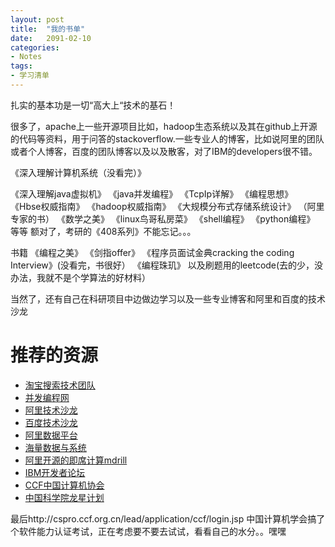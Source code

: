 ```yaml
---
layout: post
title:  "我的书单"
date:   2091-02-10
categories: 
- Notes 
tags:
- 学习清单
---
```


扎实的基本功是一切“高大上“技术的基石！


很多了，apache上一些开源项目比如，hadoop生态系统以及其在github上开源的代码等资料，用于问答的stackoverflow.一些专业人的博客，比如说阿里的团队或者个人博客，百度的团队博客以及以及散客，对了IBM的developers很不错。


《深入理解计算机系统（没看完）》

《深入理解java虚拟机》     《java并发编程》    《TcpIp详解》 《编程思想》   《Hbse权威指南》   《hadoop权威指南》    《大规模分布式存储系统设计》 （阿里专家的书）   《数学之美》    《linux鸟哥私房菜》   《shell编程》   《python编程》   等等 额对了，考研的《408系列》不能忘记。。。

书籍  《编程之美》      《剑指offer》        《程序员面试金典cracking the coding Interview》(没看完，书很好）   《编程珠玑》 以及刷题用的leetcode(去的少，没办法，我就不是个学算法的好材料）


当然了，还有自己在科研项目中边做边学习以及一些专业博客和阿里和百度的技术沙龙


  <h1>推荐的资源</h1>
  <p>
    <ul>
	  <li><a href='http://www.searchtb.com/'>淘宝搜索技术团队</a></li>
	  <li><a href='http://ifeve.com/'>并发编程网</a></li>
          <li><a href='http://club.alibabatech.org/index.htm'>阿里技术沙龙</a></li>
	  <li><a href='http://www.infoq.com/cn/zones/baidu-salon/'>百度技术沙龙</a></li>
	  <li><a href='http://fengshenwu.com/blog/'>阿里数据平台</a></li>
	  <li><a href='http://www.cnblogs.com/fxjwind/'>海量数据与系统</a></li>
	  <li><a href='https://github.com/alibaba/mdrill'>阿里开源的即席计算mdrill</a></li>
	  <li><a href='http://www.ibm.com/developerworks/cn/'>IBM开发者论坛</a></li>
	   <li><a href='http://www.ccf.org.cn/sites/ccf/'>CCF中国计算机协会</a></li>
	   <li><a href='http://dragonstar.ict.ac.cn/dragonstar/index.asp'>中国科学院龙星计划</a></li>
    </ul>
    


最后http://cspro.ccf.org.cn/lead/application/ccf/login.jsp 中国计算机学会搞了个软件能力认证考试，正在考虑要不要去试试，看看自己的水分。。嘿嘿
